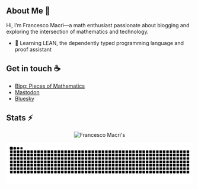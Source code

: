 ## About Me :bust_in_silhouette:

Hi, I’m Francesco Macrì—a math enthusiast passionate about blogging and exploring the intersection of mathematics and technology.

- :seedling: Learning LEAN, the dependently typed programming language and proof assistant

## Get in touch :coffee:
- [Blog: Pieces of Mathematics](https://www.piecesofmathematics.com)
- [Mastodon](https://mathstodon.xyz/@pieces_of_mathematics)
- [Bluesky](https://bsky.app/profile/pcsofmath.bsky.social)

## Stats :zap:

<div align=center>
      <img width=390 src="https://github-readme-streak-stats.herokuapp.com/?user=francescomacri&theme=transparent&count_private=true&border_radius=10&locale=en" alt="Francesco Macrì's" />
</div>

![Snake Animation](https://github.com/francescomacri/francescomacri/blob/manual-run-output/docker/github-contribution-grid-snake-dark.svg)




<!--
  <img width=390 src="https://github-readme-stats.vercel.app/api?username=francescomacri&theme=transparent&count_private=true&show_icons=true&rank_icon=github&locale=en" alt="Francesco Macrì's GitHub Stats" />
  <img width=325 src="https://github-readme-stats.vercel.app/api/top-langs?username=francescomacri&theme=transparent&layout=donut&hide=css&langs_count=8&border_radius=10&show_icons=true&locale=en" alt="Francesco Macrì's Most Used Languages" />

-->
